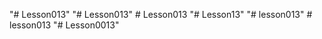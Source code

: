"# Lesson013" 
"# Lesson013" 
#   L e s s o n 0 1 3  
 "# Lesson13" 
"# lesson013" 
#   l e s s o n 0 1 3  
 "# Lesson0013" 
